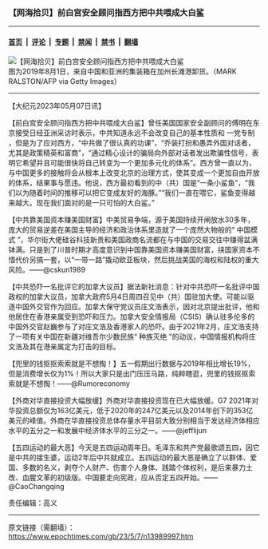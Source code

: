 ### 【网海拾贝】前白宫安全顾问指西方把中共喂成大白鲨

---

#### [首页](../../../..?n13989997) &nbsp;|&nbsp; [评论](../../../../../epoch-comment?n13989997) &nbsp;|&nbsp; [专题](../../../../../epoch-special?n13989997) &nbsp;|&nbsp; [禁闻](../../../../../epoch-news?n13989997) &nbsp;|&nbsp; [禁书](../../../../../books?n13989997) &nbsp;|&nbsp; [翻墙](https://github.com/gfw-breaker/nogfw/blob/master/README.md?n13989997)


<div><img alt="【网海拾贝】前白宫安全顾问指西方把中共喂成大白鲨" class="attachment-djy_600_400 size-djy_600_400 wp-post-image" src="https://i.epochtimes.com/assets/uploads/2023/05/id13990153-1@1200x1200-.jpeg"/>
<div class="caption">
 图为2019年8月1日，来自中国和亚洲的集装箱在加州长滩港卸货。（MARK RALSTON/AFP via Getty Images）
</div></div><hr/><div class="post_content" id="artbody" itemprop="articleBody">
 <!-- article content begin -->
 <p>
  【大纪元2023年05月07日讯】
 </p>
 <p>
  【前白宫安全顾问指西方把中共喂成大白鲨】曾任美国国家安全副顾问的傅明在东京接受日经亚洲采访时表示，中共知道永远不会改变自己的基本性质和
  <ok href="https://www.epochtimes.com/gb/tag/%E4%B8%80%E5%85%9A%E4%B8%93%E5%88%B6.html">
   一党专制
  </ok>
  ，但是为了应对西方，“中共做了很认真的功课”，“乔装打扮和愚弄外国对话者，尤其是政策精英和富商”，“通过精心设计的骗局向外部对话者发出欺骗性信号，表明它希望并且可能很快将自己转变为一个更加多元化的体系”。西方曾一直以为，与中国更多的接触将会从根本上改变北京的治理方式，使其变成一个更加自由开放的体系，结果事与愿违。他说，西方最初看到的中（共）国是“一条小鲨鱼”，“我们以为随着时间的推移可以把它变成友好的海豚。”“我们一直在喂它，鲨鱼变得越来越大。现在我们面对的是一只可怕的大白鲨。”
 </p>
 <p>
  【中共靠美国资本赚美国财富】中美贸易争端，源于美国持续开闸放水30多年，庞大的贸易逆差在美国主导的经济和政治体系里造就了一个庞然大物般的“
  <ok href="https://www.epochtimes.com/gb/tag/%E4%B8%AD%E5%9B%BD%E6%A8%A1%E5%BC%8F.html">
   中国模式
  </ok>
  ”，华尔街大佬硅谷科技新贵和美国政商名流都在与中国的交易交往中赚得盆满钵满。只是到了川普时期才高度意识到中国靠美国资本赚美国财富，挟国家资本不惜代价另搞一套，以“一带一路”撬动欧亚板块，然后挑战美国的海权和陆权的重大风险。——@cskun1989
 </p>
 <p>
  【中共恐吓一名批评它的加拿大议员】据法新社消息：针对中共恐吓一名批评中国政权的加拿大议员，加拿大政府5月4日周四召见中（共）国驻加大使。可能以驱逐中国外交官作为回应。加拿大保守党议员庄文浩表示，因对北京提出批评，他和他居住在香港亲属受到恐吓和压力。加拿大安全情报局（CSIS）确认驻多伦多的中国外交官赵巍参与了对庄文浩及香港家人的恐吓。由于2021年2月，庄文浩支持了一项有关中国在新疆对维吾尔少数民族“
  <ok href="https://www.epochtimes.com/gb/tag/%E7%A7%8D%E6%97%8F%E7%81%AD%E7%BB%9D.html">
   种族灭绝
  </ok>
  ”的动议，中国情报机构将庄文浩及其在港亲属定为打击的目标。
 </p>
 <p>
  【兜里的钱抠抠索索就是不想掏！】五一假期出行数据与2019年相比增长19%，但是消费增长仅为1%！所以大家只是出门压压马路，纯粹瞎逛，兜里的钱抠抠索索就是不想掏！——@Rumoreconomy
 </p>
 <p>
  【外商对华直接投资大幅放缓】外商对华直接投资现在已大幅放缓。G7 2021年对华投资总额仅为163亿美元，低于2020年的247亿美元以及2014年创下的353亿美元的峰值。外商在华直接投资总体存量水平目前大致分别相当于发达经济体相应水平的五分之一和发展中经济体水平的三分之一。——@jefflijun
 </p>
 <p>
  【五四运动的最大恶】今天是五四运动周年日。毛泽东和共产党最歌颂五四，因它是中共的接生婆，运动2年后中共就成立。五四运动的最大恶是确立了以群体、爱国、多数的名义，剥夺个人财产、伤害个人身体、践踏个体权利，是后来暴力土改、血腥文革的初级版。中国要走向宪政，应从否定五四开始。——@CaoChangqing
 </p>
 <p>
  责任编辑：高义
 </p>
 <!-- article content end -->
 <div id="below_article_ad">
 </div>
</div>


---

原文链接（需翻墙）：https://www.epochtimes.com/gb/23/5/7/n13989997.htm